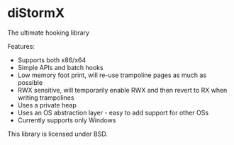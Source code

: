 # diStormX
The ultimate hooking library

Features:
* Supports both x86/x64
* Simple APIs and batch hooks
* Low memory foot print, will re-use trampoline pages as much as possible
* RWX sensitive, will temporarily enable RWX and then revert to RX when writing trampolines
* Uses a private heap
* Uses an OS abstraction layer - easy to add support for other OSs
* Currently supports only Windows

This library is licensed under BSD.

